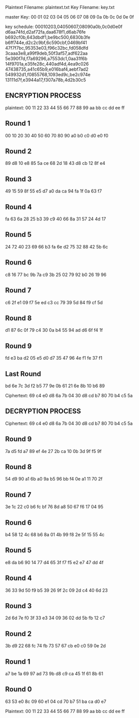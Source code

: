 Plaintext Filename: plaintext.txt
Key Filename: key.txt

master Key: 00 01 02 03 04 05 06 07 08 09 0a 0b 0c 0d 0e 0f 

key schedule: 
00010203,04050607,08090a0b,0c0d0e0f
d6aa74fd,d2af72fa,daa678f1,d6ab76fe
b692cf0b,643dbdf1,be9bc500,6830b3fe
b6ff744e,d2c2c9bf,6c590cbf,0469bf41
47f7f7bc,95353e03,f96c32bc,fd058dfd
3caaa3e8,a99f9deb,50f3af57,adf622aa
5e390f7d,f7a69296,a7553dc1,0aa31f6b
14f9701a,e35fe28c,440adf4d,4ea9c026
47438735,a41c65b9,e016baf4,aebf7ad2
549932d1,f0855768,1093ed9c,be2c974e
13111d7f,e3944a17,f307a78b,4d2b30c5

ENCRYPTION PROCESS 
------------------
plaintext: 
00 11 22 33 44 55 66 77 88 99 aa bb cc dd ee ff 

Round 1 
--------
00 10 20 30 40 50 60 70 80 90 a0 b0 c0 d0 e0 f0 

Round 2 
--------
89 d8 10 e8 85 5a ce 68 2d 18 43 d8 cb 12 8f e4 

Round 3 
--------
49 15 59 8f 55 e5 d7 a0 da ca 94 fa 1f 0a 63 f7 

Round 4 
--------
fa 63 6a 28 25 b3 39 c9 40 66 8a 31 57 24 4d 17 

Round 5 
--------
24 72 40 23 69 66 b3 fa 6e d2 75 32 88 42 5b 6c 

Round 6 
--------
c8 16 77 bc 9b 7a c9 3b 25 02 79 92 b0 26 19 96 

Round 7 
--------
c6 2f e1 09 f7 5e ed c3 cc 79 39 5d 84 f9 cf 5d 

Round 8 
--------
d1 87 6c 0f 79 c4 30 0a b4 55 94 ad d6 6f f4 1f 

Round 9 
--------
fd e3 ba d2 05 e5 d0 d7 35 47 96 4e f1 fe 37 f1 

Last Round 
--------
bd 6e 7c 3d f2 b5 77 9e 0b 61 21 6e 8b 10 b6 89 

Ciphertext: 
69 c4 e0 d8 6a 7b 04 30 d8 cd b7 80 70 b4 c5 5a 


DECRYPTION PROCESS 
------------------
Ciphertext: 
69 c4 e0 d8 6a 7b 04 30 d8 cd b7 80 70 b4 c5 5a 

Round 9 
--------
7a d5 fd a7 89 ef 4e 27 2b ca 10 0b 3d 9f f5 9f 

Round 8 
--------
54 d9 90 a1 6b a0 9a b5 96 bb f4 0e a1 11 70 2f 

Round 7 
--------
3e 1c 22 c0 b6 fc bf 76 8d a8 50 67 f6 17 04 95 

Round 6 
--------
b4 58 12 4c 68 b6 8a 01 4b 99 f8 2e 5f 15 55 4c 

Round 5 
--------
e8 da b6 90 14 77 d4 65 3f f7 f5 e2 e7 47 dd 4f 

Round 4 
--------
36 33 9d 50 f9 b5 39 26 9f 2c 09 2d c4 40 6d 23 

Round 3 
--------
2d 6d 7e f0 3f 33 e3 34 09 36 02 dd 5b fb 12 c7 

Round 2 
--------
3b d9 22 68 fc 74 fb 73 57 67 cb e0 c0 59 0e 2d 

Round 1 
--------
a7 be 1a 69 97 ad 73 9b d8 c9 ca 45 1f 61 8b 61 

Round 0 
--------
63 53 e0 8c 09 60 e1 04 cd 70 b7 51 ba ca d0 e7 

Plaintext: 
00 11 22 33 44 55 66 77 88 99 aa bb cc dd ee ff 

